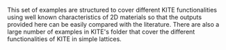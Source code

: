 This set of  examples are structured to cover different KITE functionalities using well known characteristics of 2D materials so that the outputs provided here can be easily compared with the literature. There are also a large number of examples in KITE's folder that cover the different functionalities of KITE in simple lattices. 
  





